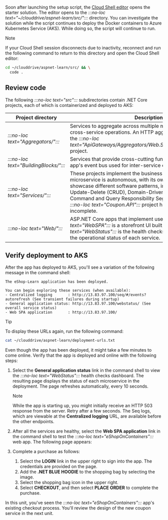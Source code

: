 Soon after launching the setup script, the [Cloud Shell editor](/azure/cloud-shell/using-cloud-shell-editor) opens the starter solution. The editor opens to the *:::no-loc text="~/clouddrive/aspnet-learn/src/":::* directory. You can investigate the solution while the script continues to deploy the Docker containers to Azure Kubernetes Service (AKS). While doing so, the script will continue to run.

> [!NOTE]
> If your Cloud Shell session disconnects due to inactivity, reconnect and run the following command to return to this directory and open the Cloud Shell editor:
>
> ```bash
> cd ~/clouddrive/aspnet-learn/src/ && \
>   code .
> ```

## Review code

The following *:::no-loc text="src":::* subdirectories contain .NET Core projects, each of which is containerized and deployed to AKS:

| Project directory | Description |
|-------------------|-------------|
| *:::no-loc text="Aggregators/":::* | Services to aggregate across multiple microservices for certain cross-service operations. An HTTP aggregator is implemented in the *:::no-loc text="ApiGateways/Aggregators/Web.Shopping.HttpAggregator":::* project. |
| *:::no-loc text="BuildingBlocks/":::* | Services that provide cross-cutting functionality, such as the app's event bus used for inter-service events. |
| *:::no-loc text="Services/":::* | These projects implement the business logic of the app. Each microservice is autonomous, with its own data store. They showcase different software patterns, including Create-Read-Update-Delete (CRUD), Domain-Driven Design (DDD), and Command and Query Responsibility Segregation (CQRS). The new *:::no-loc text="Coupon.API":::* project has been provided, but it's incomplete. |
| *:::no-loc text="Web/":::* | ASP.NET Core apps that implement user interfaces. *:::no-loc text="WebSPA":::* is a storefront UI built with Angular. *:::no-loc text="WebStatus":::* is the health checks dashboard for monitoring the operational status of each service. |

## Verify deployment to AKS

After the app has deployed to AKS, you'll see a variation of the following message in the command shell:

```console
The eShop-Learn application has been deployed.

You can begin exploring these services (when available):
- Centralized logging       : http://13.83.97.100/seq/#/events?autorefresh (See transient failures during startup)
- General application status: http://13.83.97.100/webstatus/ (See overall service status)
- Web SPA application       : http://13.83.97.100/
```

> [!TIP]
> To display these URLs again, run the following command:
>
> ```bash
> cat ~/clouddrive/aspnet-learn/deployment-urls.txt
> ```

Even though the app has been deployed, it might take a few minutes to come online. Verify that the app is deployed and online with the following steps:

1. Select the **General application status** link in the command shell to view the *:::no-loc text="WebStatus":::* health checks dashboard. The resulting page displays the status of each microservice in the deployment. The page refreshes automatically, every 10 seconds.

    <!-- :::image type="content" source="../media/4-review-code-verify-deployment/health-check.png" alt-text="Health check page" border="true" lightbox="../media/4-review-code-verify-deployment/health-check.png"::: -->

    > [!NOTE]
    > While the app is starting up, you might initially receive an HTTP 503 response from the server. Retry after a few seconds. The Seq logs, which are viewable at the **Centralized logging** URL, are available before the other endpoints.

1. After all the services are healthy, select the **Web SPA application** link in the command shell to test the *:::no-loc text="eShopOnContainers":::* web app. The following page appears:

    <!-- :::image type="content" source="../media/4-review-code-verify-deployment/eshop-spa.png" alt-text="eShop SPA" border="true" lightbox="../media/4-review-code-verify-deployment/eshop-spa.png"::: -->

1. Complete a purchase as follows:
    1. Select the **LOGIN** link in the upper right to sign into the app. The credentials are provided on the page.
    1. Add the **.NET BLUE HOODIE** to the shopping bag by selecting the image.
    1. Select the shopping bag icon in the upper right.
    1. Select **CHECKOUT**, and then select **PLACE ORDER** to complete the purchase.

    <!-- :::image type="content" source="../media/4-review-code-verify-deployment/eshop-spa-shopping-bag.png" alt-text="shopping cart with .NET Blue Hoodie" border="true" lightbox="../media/4-review-code-verify-deployment/eshop-spa-shopping-bag.png"::: -->

In this unit, you've seen the *:::no-loc text="eShopOnContainers":::* app's existing checkout process. You'll review the design of the new coupon service in the next unit.
